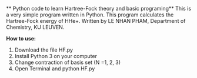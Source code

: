 ** Python code to learn Hartree-Fock theory and basic programing**
This is a very simple program written in Python. This program calculates the Hartree-Fock energy of HHe+.
Written by LE NHAN PHAM, Department of Chemistry, KU LEUVEN.

**How to use:**
1. Download the file HF.py
2. Install Python 3 on your computer
3. Change contraction of basis set (N =1, 2, 3)
4. Open Terminal and python HF.py 
